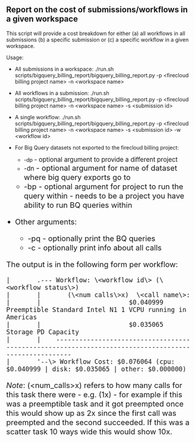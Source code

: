 ## Report on the cost of submissions/workflows in a given workspace
This script will provide a cost breakdown for either (a) all workflows in all submissions (b) a specific submission or (c) a specific workflow in a given workspace.

Usage:

* All submissions in a workspace: ./run.sh scripts/bigquery_billing_report/bigquery_billing_report.py -p \<firecloud billing project name\> -n \<workspace name\>
* All workflows in a submission:  ./run.sh scripts/bigquery_billing_report/bigquery_billing_report.py -p \<firecloud billing project name\> -n \<workspace name\> -s \<submission id\>
* A single workflow:            ./run.sh scripts/bigquery_billing_report/bigquery_billing_report.py -p \<firecloud billing project name\> -n \<workspace name\> -s \<submission id\> -w \<workflow id\>


* For Big Query datasets not exported to the firecloud billing project:
  * -dp <big query dataset project> - optional argument to provide a different project
  * -dn <big query dataset name>    - optional argument for name of dataset where big query exports go to
  * -bp <project to run big query query within> - optional argument for project to run the query within - needs to be a project you have ability to run BQ queries within
* Other arguments:
  * -pq - optionally print the BQ queries
  * -c - optionally print info about all calls

The output is in the following form per workflow:
```
|       .--- Workflow: \<workflow id\> (\<workflow status\>)
|       |       (\<num calls\>x)  \<call name\>:
|       |                       $0.040999      Preemptible Standard Intel N1 1 VCPU running in Americas
|       |                       $0.035065      Storage PD Capacity
|       |    ----------------------------------------------------------------------------------------------------
|       '--\> Workflow Cost: $0.076064 (cpu: $0.040999 | disk: $0.035065 | other: $0.000000)
```

_Note_: (\<num_calls\>x) refers to how many calls for this task there were - e.g. (1x) - for example if this was a preemptible task and it got preempted once this would show up as 2x since
  the first call was preempted and the second succeeded.  If this was a scatter task 10 ways wide this would show 10x.
